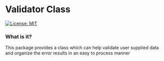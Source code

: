 # Validator Class

[![License: MIT](https://img.shields.io/badge/License-MIT-yellow.svg)](https://opensource.org/licenses/MIT)

### What is it?

This package provides a class which can help validate user supplied data and organize the
error results in an easy to process manner